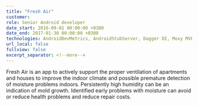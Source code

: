 ```yaml
---
title: "Fresh Air"
customer:
role: Senior Android developer
date_start: 2016-09-01 00:00:00 +0300
date_end: 2017-01-30 00:00:00 +0300
technologies: AndroidDevMetrics, AndroidStubServer, Dagger DI, Moxy MVP, Retrofit, AutoValue, RxAndroid,  Butterknife, Picasso, QRcodeReaderView, Google Cloud Messaging, MPAndroidChart
url_local: false
fullview: false
excerpt_separator: <!--more-->
---
```

Fresh Air is an app to actively support the proper ventilation of apartments and houses to improve the indoor climate and possible premature detection of moisture problems indoors. Persistently high humidity can be an indication of mold growth. Identified early problems with moisture can avoid or reduce health problems and reduce repair costs.
